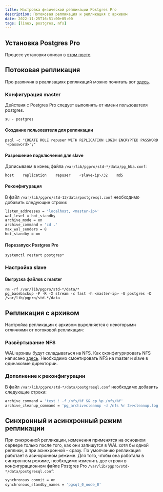 ```yaml
---
title: Настройка физической репликации Postgres Pro
description: Потоковая репликация и репликация с архивом
date: 2022-11-25T16:51:00+05:00
tags: [linux, postgres, nfs]
---
```

## Установка Postgres Pro
Процесс установки описан в [этом посте](//fruw.org/posts/postgres-pro-astra-se).

## Потоковая репликация
Про различия в реализациях репликаций можно почитать вот [здесь](//edu.postgrespro.ru/dba3/dba3_04_replica_physical.pdf).

### Конфигурация master
Действия с Postgres Pro следует выполнять от имени пользователя postgres.
```shell
su - postgres
```

#### Создание пользователя для репликации
```shell
psql -c "CREATE ROLE repuser WITH REPLICATION LOGIN ENCRYPTED PASSWORD '<password>';"
```

#### Разрешение подключения для slave
Дописываем в конец файла `/var/lib/pgpro/std-*/data/pg_hba.conf`:

```sh
host    replication    repuser    <slave-ip>/32    md5
```

#### Реконфигурация 
В файл `/var/lib/pgpro/std-13/data/postgresql.conf` необходимо добавить следующие строки:

```sh
listen_addresses = 'localhost, <master-ip>'
wal_level = hot_standby
archive_mode = on
archive_command = 'cd .'
max_wal_senders = 8
hot_standby = on
```

#### Перезапуск Postgres Pro
```shell
systemctl restart postgres*
```

### Настройка slave

#### Выгрузка файлов с master
```shell
rm -rf /var/lib/pgpro/std-*/data/*
pg_basebackup -P -R -X stream -c fast -h <master-ip> -U postgres -D /var/lib/pgpro/std-*/data
```

## Репликация с архивом
Настройка репликации с архивом выролняется с некоторыми отличиями от потоковой репликации:

### Развёртывание NFS
WAL-архивы будут складываться на NFS. Как сконфигурировать NFS написано [здесь](//fruw.org/posts/linux-nfs).
Необходимо смонтировать NFS на master и slave в одинаковые директории.

### Дополнение к реконфигурации 
В файл `/var/lib/pgpro/std-*/data/postgresql.conf` необходимо добавить следующие строки:

```sh
archive_command = 'test ! -f /nfs/%f && cp %p /nfs/%f'
archive_cleanup_command = 'pg_archivecleanup -d /nfs %r 2>>cleanup.log'
```

## Синхронный и асинхронный режим репликации
При синхронной репликации, изменения применятся на основном сервере только после того, как они запишутся в WAL хотя бы одной реплики, а при асинхронной - сразу. 
По умолчанию репликация работает в асинхронном режиме. 
Для того, чтобы она работала в синхронном режиме, необходимо изменить две строки в конфигурационном файле Postgres Pro `/var/lib/pgpro/std-*/data/postgresql.conf`:

```sh
synchronous_commit = on
synchronous_standby_names = 'pgsql_0_node_0'
```
